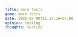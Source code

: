 ```yaml
---
title: more tests
game: more tests
date: 2025-07-09T11:17:59+07:00
opinion: testing
thoughts: testing
---
```

